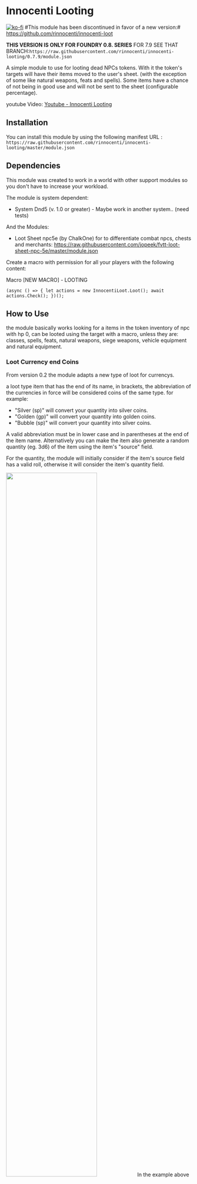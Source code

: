 # Innocenti Looting

[![ko-fi](https://www.ko-fi.com/img/githubbutton_sm.svg)](https://ko-fi.com/D1D02SYZA)
#This module has been discontinued in favor of a new version:#
https://github.com/rinnocenti/innocenti-loot


**THIS VERSION IS ONLY FOR FOUNDRY 0.8. SERIES**
FOR 7.9 SEE THAT BRANCH:`https://raw.githubusercontent.com/rinnocenti/innocenti-looting/0.7.9/module.json`

A simple module to use for looting dead NPCs tokens.
With it the token's targets will have their items moved to the user's sheet.
(with the exception of some like natural weapons, feats and spells).
Some items have a chance of not being in good use and will not be sent to the sheet (configurable percentage).

youtube Video:
<a href="https://www.youtube.com/embed/v6JPQ9MWi4U">Youtube - Innocenti Looting</a>

## Installation
You can install this module by using the following manifest URL : `https://raw.githubusercontent.com/rinnocenti/innocenti-looting/master/module.json`

## Dependencies
This module was created to work in a world with other support modules so you don't have to increase your workload.

The module is system dependent:
  * System Dnd5 (v. 1.0 or greater) - Maybe work in another system.. (need tests)

And the Modules:
* Loot Sheet npc5e (by ChalkOne) for to differentiate combat npcs, chests and merchants: https://raw.githubusercontent.com/jopeek/fvtt-loot-sheet-npc-5e/master/module.json

Create a macro with permission for all your players with the following content:

Macro [NEW MACRO] - LOOTING

`(async () => {
let actions = new InnocentiLoot.Loot();
await actions.Check();
})();`

## How to Use
the module basically works looking for a items in the token inventory of npc with hp 0, can be looted using the target with a macro, unless they are:
classes, spells, feats, natural weapons, siege weapons, vehicle equipment and natural equipment.

### Loot Currency end Coins
From version 0.2 the module adapts a new type of loot for currencys.

a loot type item that has the end of its name, in brackets, the abbreviation of the currencies in force will be considered coins of the same type. for example:

* "Silver (sp)" will convert your quantity into silver coins.
* "Golden (gp)" will convert your quantity into golden coins.
* "Bubble (sp)" will convert your quantity into silver coins.

A valid abbreviation must be in lower case and in parentheses at the end of the item name.
Alternatively you can make the item also generate a random quantity (eg. 3d6) of the item using the item's "source" field.

For the quantity, the module will initially consider if the item's source field has a valid roll, otherwise it will consider the item's quantity field.

<img src="https://github.com/rinnocenti/innocenti-looting/blob/main/img/item-coin.png" width="70%" height="70%">
In the example above this item will generate 3d6 gold coins for the player who loot it.

### Loot Items Rolltables.
From version 0.2 the module adapts a new type of loot for random items.
This type of item does not consider the module settings for the percentages of looting items, all items drawn will be added.
a random table loot is recognized by the name that must begin with 'Table:' followed by the name of the rollable table to be drawn, eg:

'Table: My Random Tresures'

will draw new items from the "My Random Tresures" rollable table add them to the loot list.

The table should only contain items and/or other item tables.
Items can be in the items folder in your world or in any item compendium.


## Module Settings
Items also have a percentage (configurable in module settings) chance of not being in good use and not being moved (and deleted) to the character sheet.

## Future Features
* Support for Module Better Tables
* Pickpocket in lives npcs

## Support
If you like this module and would like to help or found a bug or request new features call me on discord @Innocenti#1455 or create a issue here.

## License
This Foundry VTT module, writen by Innocenti, is licensed under a Creative Commons Attribution 4.0 International License.
